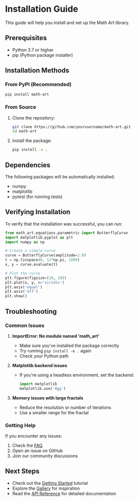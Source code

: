 # Installation Guide

This guide will help you install and set up the Math Art library.

## Prerequisites

- Python 3.7 or higher
- pip (Python package installer)

## Installation Methods

### From PyPI (Recommended)

```bash
pip install math-art
```

### From Source

1. Clone the repository:
   ```bash
   git clone https://github.com/yourusername/math-art.git
   cd math-art
   ```

2. Install the package:
   ```bash
   pip install -e .
   ```

## Dependencies

The following packages will be automatically installed:
- numpy
- matplotlib
- pytest (for running tests)

## Verifying Installation

To verify that the installation was successful, you can run:

```python
from math_art.equations.parametric import ButterflyCurve
import matplotlib.pyplot as plt
import numpy as np

# Create a simple curve
curve = ButterflyCurve(amplitude=2.0)
t = np.linspace(0, 12*np.pi, 1000)
x, y = curve.evaluate(t)

# Plot the curve
plt.figure(figsize=(10, 10))
plt.plot(x, y, c='viridis')
plt.axis('equal')
plt.axis('off')
plt.show()
```

## Troubleshooting

### Common Issues

1. **ImportError: No module named 'math_art'**
   - Make sure you've installed the package correctly
   - Try running `pip install -e .` again
   - Check your Python path

2. **Matplotlib backend issues**
   - If you're using a headless environment, set the backend:
     ```python
     import matplotlib
     matplotlib.use('Agg')
     ```

3. **Memory issues with large fractals**
   - Reduce the resolution or number of iterations
   - Use a smaller range for the fractal

### Getting Help

If you encounter any issues:
1. Check the [FAQ](../docs/faq.md)
2. Open an issue on GitHub
3. Join our community discussions

## Next Steps

- Check out the [Getting Started](../tutorials/getting_started.md) tutorial
- Explore the [Gallery](../gallery.md) for inspiration
- Read the [API Reference](../api/api_reference.md) for detailed documentation 